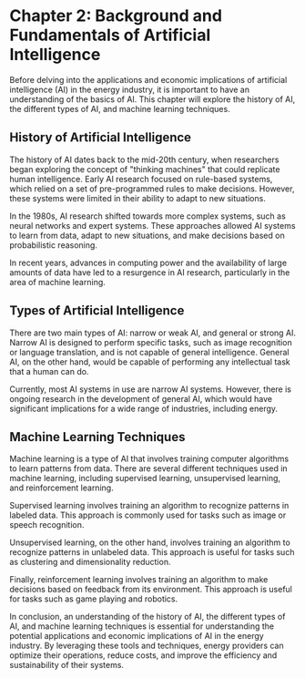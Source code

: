 Chapter 2: Background and Fundamentals of Artificial Intelligence
=================================================================

Before delving into the applications and economic implications of artificial intelligence (AI) in the energy industry, it is important to have an understanding of the basics of AI. This chapter will explore the history of AI, the different types of AI, and machine learning techniques.

History of Artificial Intelligence
----------------------------------

The history of AI dates back to the mid-20th century, when researchers began exploring the concept of "thinking machines" that could replicate human intelligence. Early AI research focused on rule-based systems, which relied on a set of pre-programmed rules to make decisions. However, these systems were limited in their ability to adapt to new situations.

In the 1980s, AI research shifted towards more complex systems, such as neural networks and expert systems. These approaches allowed AI systems to learn from data, adapt to new situations, and make decisions based on probabilistic reasoning.

In recent years, advances in computing power and the availability of large amounts of data have led to a resurgence in AI research, particularly in the area of machine learning.

Types of Artificial Intelligence
--------------------------------

There are two main types of AI: narrow or weak AI, and general or strong AI. Narrow AI is designed to perform specific tasks, such as image recognition or language translation, and is not capable of general intelligence. General AI, on the other hand, would be capable of performing any intellectual task that a human can do.

Currently, most AI systems in use are narrow AI systems. However, there is ongoing research in the development of general AI, which would have significant implications for a wide range of industries, including energy.

Machine Learning Techniques
---------------------------

Machine learning is a type of AI that involves training computer algorithms to learn patterns from data. There are several different techniques used in machine learning, including supervised learning, unsupervised learning, and reinforcement learning.

Supervised learning involves training an algorithm to recognize patterns in labeled data. This approach is commonly used for tasks such as image or speech recognition.

Unsupervised learning, on the other hand, involves training an algorithm to recognize patterns in unlabeled data. This approach is useful for tasks such as clustering and dimensionality reduction.

Finally, reinforcement learning involves training an algorithm to make decisions based on feedback from its environment. This approach is useful for tasks such as game playing and robotics.

In conclusion, an understanding of the history of AI, the different types of AI, and machine learning techniques is essential for understanding the potential applications and economic implications of AI in the energy industry. By leveraging these tools and techniques, energy providers can optimize their operations, reduce costs, and improve the efficiency and sustainability of their systems.
